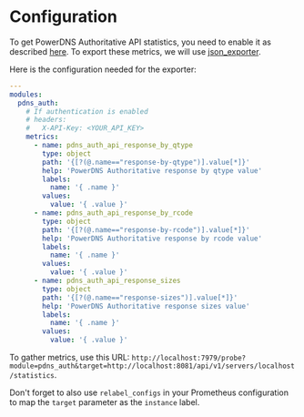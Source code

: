 # Configuration

To get PowerDNS Authoritative API statistics, you need to enable it as described [here](https://doc.powerdns.com/authoritative/http-api/index.html#enabling-the-api).
To export these metrics, we will use [json_exporter](https://github.com/prometheus-community/json_exporter).

Here is the configuration needed for the exporter:

```yaml
---
modules:
  pdns_auth:
    # If authentication is enabled
    # headers:
    #   X-API-Key: <YOUR_API_KEY>
    metrics:
      - name: pdns_auth_api_response_by_qtype
        type: object
        path: '{[?(@.name=="response-by-qtype")].value[*]}'
        help: 'PowerDNS Authoritative response by qtype value'
        labels:
          name: '{ .name }'
        values:
          value: '{ .value }'
      - name: pdns_auth_api_response_by_rcode
        type: object
        path: '{[?(@.name=="response-by-rcode")].value[*]}'
        help: 'PowerDNS Authoritative response by rcode value'
        labels:
          name: '{ .name }'
        values:
          value: '{ .value }'
      - name: pdns_auth_api_response_sizes
        type: object
        path: '{[?(@.name=="response-sizes")].value[*]}'
        help: 'PowerDNS Authoritative response sizes value'
        labels:
          name: '{ .name }'
        values:
          value: '{ .value }'
```

To gather metrics, use this URL: `http://localhost:7979/probe?module=pdns_auth&target=http://localhost:8081/api/v1/servers/localhost/statistics`.

Don't forget to also use `relabel_configs` in your Prometheus configuration to map the `target` parameter as the `instance` label.
